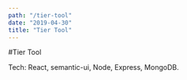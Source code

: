 ```yaml
---
path: "/tier-tool"
date: "2019-04-30"
title: "Tier Tool"
---
```


#Tier Tool

Tech: React, semantic-ui, Node, Express, MongoDB.
